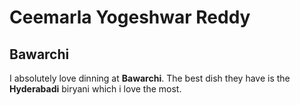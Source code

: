 
# Ceemarla Yogeshwar Reddy
## Bawarchi
I absolutely love dinning at **Bawarchi**. The best dish they have is the **Hyderabadi** biryani which i love the most.